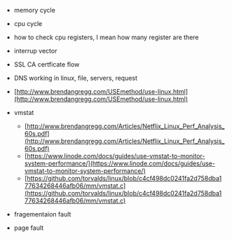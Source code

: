 * memory cycle
* cpu cycle
* how to check cpu registers, I mean how many register are there
* interrup vector
* SSL CA certficate flow
* DNS working in linux, file, servers, request
* [http://www.brendangregg.com/USEmethod/use-linux.html](http://www.brendangregg.com/USEmethod/use-linux.html)
* vmstat
    * [http://www.brendangregg.com/Articles/Netflix_Linux_Perf_Analysis_60s.pdf](http://www.brendangregg.com/Articles/Netflix_Linux_Perf_Analysis_60s.pdf)
    * [https://www.linode.com/docs/guides/use-vmstat-to-monitor-system-performance/](https://www.linode.com/docs/guides/use-vmstat-to-monitor-system-performance/)
    * [https://github.com/torvalds/linux/blob/c4cf498dc0241fa2d758dba177634268446afb06/mm/vmstat.c](https://github.com/torvalds/linux/blob/c4cf498dc0241fa2d758dba177634268446afb06/mm/vmstat.c)

* fragementaion fault
* page fault